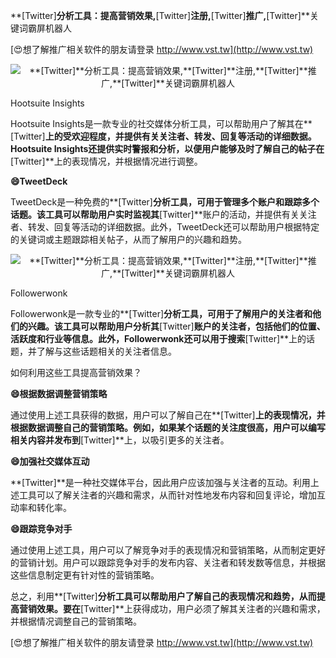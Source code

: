 **[Twitter]**分析工具：提高营销效果,**[Twitter]**注册,**[Twitter]**推广,**[Twitter]**关键词霸屏机器人

[😍想了解推广相关软件的朋友请登录 http://www.vst.tw](http://www.vst.tw)

 <center><img src="https://vst.tw/MP4/tuiguang/png/8.png" alt="**[Twitter]**分析工具：提高营销效果,**[Twitter]**注册,**[Twitter]**推广,**[Twitter]**关键词霸屏机器人"></center>

Hootsuite Insights

Hootsuite Insights是一款专业的社交媒体分析工具，可以帮助用户了解其在**[Twitter]**上的受欢迎程度，并提供有关关注者、转发、回复等活动的详细数据。Hootsuite Insights还提供实时警报和分析，以便用户能够及时了解自己的帖子在**[Twitter]**上的表现情况，并根据情况进行调整。

**😄TweetDeck**

TweetDeck是一种免费的**[Twitter]**分析工具，可用于管理多个账户和跟踪多个话题。该工具可以帮助用户实时监视其**[Twitter]**账户的活动，并提供有关关注者、转发、回复等活动的详细数据。此外，TweetDeck还可以帮助用户根据特定的关键词或主题跟踪相关帖子，从而了解用户的兴趣和趋势。

 <center><img src="https://vst.tw/MP4/tuiguang/png/7.png" alt="**[Twitter]**分析工具：提高营销效果,**[Twitter]**注册,**[Twitter]**推广,**[Twitter]**关键词霸屏机器人"></center>

Followerwonk

Followerwonk是一款专业的**[Twitter]**分析工具，可用于了解用户的关注者和他们的兴趣。该工具可以帮助用户分析其**[Twitter]**账户的关注者，包括他们的位置、活跃度和行业等信息。此外，Followerwonk还可以用于搜索**[Twitter]**上的话题，并了解与这些话题相关的关注者信息。

如何利用这些工具提高营销效果？

**😄根据数据调整营销策略**

通过使用上述工具获得的数据，用户可以了解自己在**[Twitter]**上的表现情况，并根据数据调整自己的营销策略。例如，如果某个话题的关注度很高，用户可以编写相关内容并发布到**[Twitter]**上，以吸引更多的关注者。

**😄加强社交媒体互动**

**[Twitter]**是一种社交媒体平台，因此用户应该加强与关注者的互动。利用上述工具可以了解关注者的兴趣和需求，从而针对性地发布内容和回复评论，增加互动率和转化率。

**😄跟踪竞争对手**

通过使用上述工具，用户可以了解竞争对手的表现情况和营销策略，从而制定更好的营销计划。用户可以跟踪竞争对手的发布内容、关注者和转发数等信息，并根据这些信息制定更有针对性的营销策略。

总之，利用**[Twitter]**分析工具可以帮助用户了解自己的表现情况和趋势，从而提高营销效果。要在**[Twitter]**上获得成功，用户必须了解其关注者的兴趣和需求，并根据情况调整自己的营销策略。

[😍想了解推广相关软件的朋友请登录 http://www.vst.tw](http://www.vst.tw)



